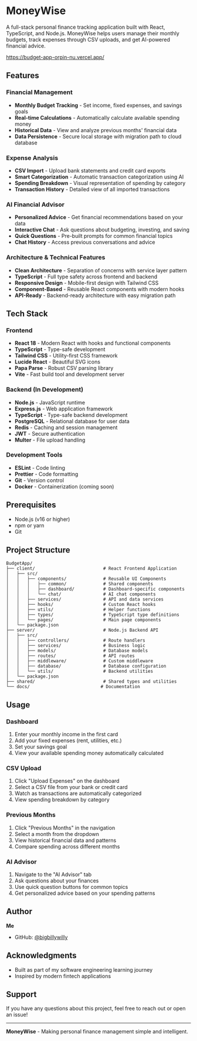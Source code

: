 # MoneyWise

A full-stack personal finance tracking application built with React, TypeScript, and Node.js. MoneyWise helps users manage their monthly budgets, track expenses through CSV uploads, and get AI-powered financial advice.

https://budget-app-orpin-nu.vercel.app/

## Features

### Financial Management
- **Monthly Budget Tracking** - Set income, fixed expenses, and savings goals
- **Real-time Calculations** - Automatically calculate available spending money
- **Historical Data** - View and analyze previous months' financial data
- **Data Persistence** - Secure local storage with migration path to cloud database

### Expense Analysis
- **CSV Import** - Upload bank statements and credit card exports
- **Smart Categorization** - Automatic transaction categorization using AI
- **Spending Breakdown** - Visual representation of spending by category
- **Transaction History** - Detailed view of all imported transactions

### AI Financial Advisor
- **Personalized Advice** - Get financial recommendations based on your data
- **Interactive Chat** - Ask questions about budgeting, investing, and saving
- **Quick Questions** - Pre-built prompts for common financial topics
- **Chat History** - Access previous conversations and advice

### Architecture & Technical Features
- **Clean Architecture** - Separation of concerns with service layer pattern
- **TypeScript** - Full type safety across frontend and backend
- **Responsive Design** - Mobile-first design with Tailwind CSS
- **Component-Based** - Reusable React components with modern hooks
- **API-Ready** - Backend-ready architecture with easy migration path

## Tech Stack

### Frontend
- **React 18** - Modern React with hooks and functional components
- **TypeScript** - Type-safe development
- **Tailwind CSS** - Utility-first CSS framework
- **Lucide React** - Beautiful SVG icons
- **Papa Parse** - Robust CSV parsing library
- **Vite** - Fast build tool and development server

### Backend (In Development)
- **Node.js** - JavaScript runtime
- **Express.js** - Web application framework
- **TypeScript** - Type-safe backend development
- **PostgreSQL** - Relational database for user data
- **Redis** - Caching and session management
- **JWT** - Secure authentication
- **Multer** - File upload handling

### Development Tools
- **ESLint** - Code linting
- **Prettier** - Code formatting
- **Git** - Version control
- **Docker** - Containerization (coming soon)

## Prerequisites

- Node.js (v16 or higher)
- npm or yarn
- Git

## Project Structure

```
BudgetApp/
├── client/                          # React Frontend Application
│   ├── src/
│   │   ├── components/              # Reusable UI Components
│   │   │   ├── common/              # Shared components
│   │   │   ├── dashboard/           # Dashboard-specific components
│   │   │   └── chat/                # AI chat components
│   │   ├── services/                # API and data services
│   │   ├── hooks/                   # Custom React hooks
│   │   ├── utils/                   # Helper functions
│   │   ├── types/                   # TypeScript type definitions
│   │   └── pages/                   # Main page components
│   └── package.json
├── server/                          # Node.js Backend API
│   ├── src/
│   │   ├── controllers/             # Route handlers
│   │   ├── services/                # Business logic
│   │   ├── models/                  # Database models
│   │   ├── routes/                  # API routes
│   │   ├── middleware/              # Custom middleware
│   │   ├── database/                # Database configuration
│   │   └── utils/                   # Backend utilities
│   └── package.json
├── shared/                          # Shared types and utilities
└── docs/                           # Documentation
```

## Usage

### Dashboard
1. Enter your monthly income in the first card
2. Add your fixed expenses (rent, utilities, etc.)
3. Set your savings goal
4. View your available spending money automatically calculated

### CSV Upload
1. Click "Upload Expenses" on the dashboard
2. Select a CSV file from your bank or credit card
3. Watch as transactions are automatically categorized
4. View spending breakdown by category

### Previous Months
1. Click "Previous Months" in the navigation
2. Select a month from the dropdown
3. View historical financial data and patterns
4. Compare spending across different months

### AI Advisor
1. Navigate to the "AI Advisor" tab
2. Ask questions about your finances
3. Use quick question buttons for common topics
4. Get personalized advice based on your spending patterns

## Author

**Me**
- GitHub: [@bigbillywilly](https://github.com/bigbillywilly)

## Acknowledgments

- Built as part of my software engineering learning journey
- Inspired by modern fintech applications

## Support

If you have any questions about this project, feel free to reach out or open an issue!

---

**MoneyWise** - Making personal finance management simple and intelligent.
